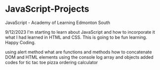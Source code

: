 # JavaScript-Projects
JavaScript - Academy of Learning Edmonton South

9/12/2023 I'm starting to learn about JavaScript and how to incorporate it what I had learned in HTML and CSS. This is going to be fun learning. Happy Coding.

using alert method
what are functions and methods
how to concatenate
DOM and HTML elements
using the console log
array and objects
added codes for tic tac toe
pizza ordering
calculator
